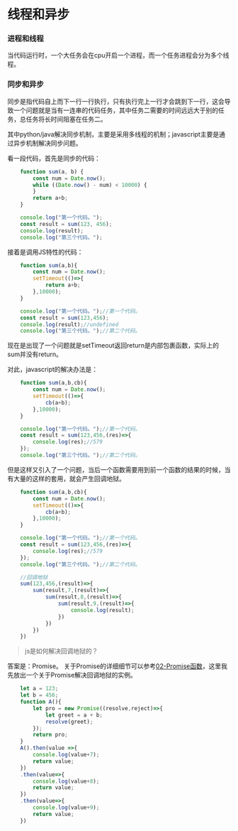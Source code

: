 # 线程和异步

### 进程和线程

当代码运行时，一个大任务会在cpu开启一个进程，而一个任务进程会分为多个线程。

### 同步和异步

同步是指代码自上而下一行一行执行，只有执行完上一行才会跳到下一行，这会导致一个问题就是当有一连串的代码任务，其中任务二需要的时间远远大于别的任务，总任务将长时间阻塞在任务二。

其中python/java解决同步机制，主要是采用多线程的机制；javascript主要是通过异步机制解决同步问题。

看一段代码，首先是同步的代码：

```javascript
    function sum(a, b) {
        const num = Date.now();
        while ((Date.now() - num) < 10000) {
        }
        return a+b;
    }

    console.log("第一个代码。");
    const result = sum(123, 456);
    console.log(result);
    console.log("第三个代码。");
```

接着是调用JS特性的代码：

```javascript
    function sum(a,b){
        const num = Date.now();
        setTimeout(()=>{
            return a+b;
        },10000);
    }

    console.log("第一个代码。");//第一个代码。
    const result = sum(123,456);
    console.log(result);//undefined
    console.log("第三个代码。");//第二个代码。
```

现在是出现了一个问题就是setTimeout返回return是内部包裹函数，实际上的sum并没有return。

对此，javascript的解决办法是：

```javascript
    function sum(a,b,cb){
        const num = Date.now();
        setTimeout(()=>{
            cb(a+b);
        },10000);
    }

    console.log("第一个代码。");//第一个代码。
    const result = sum(123,456,(res)=>{
        console.log(res);//579
    });
    console.log("第三个代码。");//第二个代码。
```

但是这样又引入了一个问题，当后一个函数需要用到前一个函数的结果的时候，当有大量的这样的套用，就会产生回调地狱。

```JavaScript
    function sum(a,b,cb){
        const num = Date.now();
        setTimeout(()=>{
            cb(a+b);
        },10000);
    }

    console.log("第一个代码。");//第一个代码。
    const result = sum(123,456,(res)=>{
        console.log(res);//579
    });
    console.log("第三个代码。");//第二个代码。

    //回调地狱
    sum(123,456,(result)=>{
        sum(result,7,(result)=>{
            sum(result,8,(result)=>{
                sum(result,9,(result)=>{
                    console.log(result);
                })
            })
        })
    })
```

> js是如何解决回调地狱的？

答案是：Promise。
关于Promise的详细细节可以参考[02-Promise函数](https://github.com/MQliferecord/FrontEndWebTips/blob/master/02-Promise%E5%87%BD%E6%95%B0.md)，这里我先放出一个关于Promise解决回调地狱的实例。

```javascript
    let a = 123;
    let b = 456;
    function A(){
        let pro = new Promise((resolve,reject)=>{
            let greet = a + b;
            resolve(greet);
        });
        return pro;
    }
    A().then(value =>{
        console.log(value+7);
        return value;
    })
    .then(value=>{
        console.log(value+8);
        return value;
    })
    .then(value=>{
        console.log(value+9);
        return value;
    })
```



